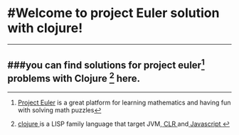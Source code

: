 #Welcome to project Euler solution with clojure!
===================
-------------
###you can find solutions for **project euler**[^ project euler] problems with Clojure [^clojure] here.
-------------
  [^project euler]: [Project Euler](https://projecteuler.net/) is a great platform for learning mathematics and having fun with solving math puzzles
  [^clojure]:[ clojure ](http://clojure.org) is a LISP family language that target JVM,[  CLR ](http://clojure.org/clojureclr) and[  Javascript ](http://clojure.org/clojurescript)
